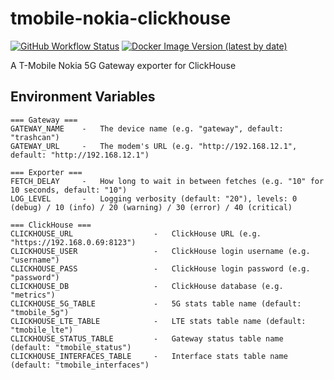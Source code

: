 # tmobile-nokia-clickhouse #
[![GitHub Workflow Status](https://img.shields.io/github/workflow/status/hueNET-llc/tmobile-nokia-clickhouse/Master%20-%20Build%20and%20push%20to%20Docker%20Hub?style=flat-square)](https://github.com/hueNET-llc/tmobile-nokia-clickhouse/actions/workflows/master.yml)
[![Docker Image Version (latest by date)](https://img.shields.io/docker/v/rafaelwastaken/tmobile-nokia-clickhouse)](https://hub.docker.com/r/rafaelwastaken/tmobile-nokia-clickhouse)

A T-Mobile Nokia 5G Gateway exporter for ClickHouse

## Environment Variables ##
```
=== Gateway ===
GATEWAY_NAME    -   The device name (e.g. "gateway", default: "trashcan")
GATEWAY_URL     -   The modem's URL (e.g. "http://192.168.12.1", default: "http://192.168.12.1")

=== Exporter ===
FETCH_DELAY     -   How long to wait in between fetches (e.g. "10" for 10 seconds, default: "10")
LOG_LEVEL       -   Logging verbosity (default: "20"), levels: 0 (debug) / 10 (info) / 20 (warning) / 30 (error) / 40 (critical)

=== ClickHouse ===
CLICKHOUSE_URL                  -   ClickHouse URL (e.g. "https://192.168.0.69:8123")
CLICKHOUSE_USER                 -   ClickHouse login username (e.g. "username")
CLICKHOUSE_PASS                 -   ClickHouse login password (e.g. "password")
CLICKHOUSE_DB                   -   ClickHouse database (e.g. "metrics")
CLICKHOUSE_5G_TABLE             -   5G stats table name (default: "tmobile_5g")
CLICKHOUSE_LTE_TABLE            -   LTE stats table name (default: "tmobile_lte")
CLICKHOUSE_STATUS_TABLE         -   Gateway status table name (default: "tmobile_status")
CLICKHOUSE_INTERFACES_TABLE     -   Interface stats table name (default: "tmobile_interfaces")
```